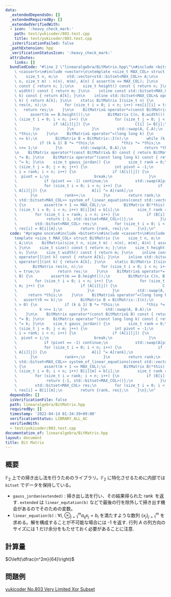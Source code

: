 ```yaml
---
data:
  _extendedDependsOn: []
  _extendedRequiredBy: []
  _extendedVerifiedWith:
  - icon: ':heavy_check_mark:'
    path: test/yukicoder/803.test.cpp
    title: test/yukicoder/803.test.cpp
  _isVerificationFailed: false
  _pathExtension: hpp
  _verificationStatusIcon: ':heavy_check_mark:'
  attributes:
    links: []
  bundledCode: "#line 2 \"linearalgebra/BitMatrix.hpp\"\n#include <bitset>\n#include\
    \ <cassert>\n#include <vector>\n\ntemplate <size_t MAX_COL> struct BitMatrix {\n\
    \    size_t n, m;\n    std::vector<std::bitset<MAX_COL>> A;\n\n    BitMatrix(size_t\
    \ n, size_t m) : n(n), m(m), A(n) { assert(m <= MAX_COL); }\n\n    size_t size()\
    \ const { return n; };\n\n    size_t height() const { return n; }\n\n    size_t\
    \ width() const { return m; }\n\n    inline const std::bitset<MAX_COL>& operator[](int\
    \ k) const { return A[k]; }\n\n    inline std::bitset<MAX_COL>& operator[](int\
    \ k) { return A[k]; }\n\n    static BitMatrix I(size_t n) {\n        BitMatrix\
    \ res(n, n);\n        for (size_t i = 0; i < n; i++) res[i][i] = true;\n     \
    \   return res;\n    }\n\n    BitMatrix& operator*=(const BitMatrix& B) {\n  \
    \      assert(m == B.height());\n        BitMatrix C(n, B.width());\n        for\
    \ (size_t i = 0; i < n; i++) {\n            for (size_t j = 0; j < m; j++) {\n\
    \                if (A[i][j]) {\n                    C[i] |= B[j];\n         \
    \       }\n            }\n        }\n        std::swap(A, C.A);\n        return\
    \ *this;\n    }\n\n    BitMatrix& operator^=(long long k) {\n        assert(0\
    \ <= k);\n        BitMatrix B = BitMatrix::I(n);\n        while (k > 0) {\n  \
    \          if (k & 1) B *= *this;\n            *this *= *this;\n            k\
    \ >>= 1;\n        }\n        std::swap(A, B.A);\n        return *this;\n    }\n\
    \n    BitMatrix operator*(const BitMatrix& B) const { return BitMatrix(*this)\
    \ *= B; }\n\n    BitMatrix operator^(const long long k) const { return BitMatrix(*this)\
    \ ^= k; }\n\n    size_t gauss_jordan() {\n        size_t rank = 0;\n        for\
    \ (size_t j = 0; j < m; j++) {\n            int pivot = -1;\n            for (size_t\
    \ i = rank; i < n; i++) {\n                if (A[i][j]) {\n                  \
    \  pivot = i;\n                    break;\n                }\n            }\n\
    \            if (pivot == -1) continue;\n            std::swap(A[pivot], A[rank]);\n\
    \            for (size_t i = 0; i < n; i++) {\n                if (i != rank and\
    \ A[i][j]) {\n                    A[i] ^= A[rank];\n                }\n      \
    \      }\n            rank++;\n        }\n        return rank;\n    }\n\n    std::pair<int,\
    \ std::bitset<MAX_COL>> system_of_linear_equations(const std::vector<bool>& b)\
    \ {\n        assert(m + 1 <= MAX_COL);\n        BitMatrix B(*this);\n        for\
    \ (size_t i = 0; i < n; i++) B[i][m] = b[i];\n        size_t rank = B.gauss_jordan();\n\
    \        for (size_t i = rank; i < n; i++) {\n            if (B[i][m]) {\n   \
    \             return {-1, std::bitset<MAX_COL>()};\n            }\n        }\n\
    \        std::bitset<MAX_COL> res;\n        for (size_t i = 0; i < rank; i++)\
    \ res[i] = B[i][m];\n        return {rank, res};\n    }\n};\n"
  code: "#pragma once\n#include <bitset>\n#include <cassert>\n#include <vector>\n\n\
    template <size_t MAX_COL> struct BitMatrix {\n    size_t n, m;\n    std::vector<std::bitset<MAX_COL>>\
    \ A;\n\n    BitMatrix(size_t n, size_t m) : n(n), m(m), A(n) { assert(m <= MAX_COL);\
    \ }\n\n    size_t size() const { return n; };\n\n    size_t height() const { return\
    \ n; }\n\n    size_t width() const { return m; }\n\n    inline const std::bitset<MAX_COL>&\
    \ operator[](int k) const { return A[k]; }\n\n    inline std::bitset<MAX_COL>&\
    \ operator[](int k) { return A[k]; }\n\n    static BitMatrix I(size_t n) {\n \
    \       BitMatrix res(n, n);\n        for (size_t i = 0; i < n; i++) res[i][i]\
    \ = true;\n        return res;\n    }\n\n    BitMatrix& operator*=(const BitMatrix&\
    \ B) {\n        assert(m == B.height());\n        BitMatrix C(n, B.width());\n\
    \        for (size_t i = 0; i < n; i++) {\n            for (size_t j = 0; j <\
    \ m; j++) {\n                if (A[i][j]) {\n                    C[i] |= B[j];\n\
    \                }\n            }\n        }\n        std::swap(A, C.A);\n   \
    \     return *this;\n    }\n\n    BitMatrix& operator^=(long long k) {\n     \
    \   assert(0 <= k);\n        BitMatrix B = BitMatrix::I(n);\n        while (k\
    \ > 0) {\n            if (k & 1) B *= *this;\n            *this *= *this;\n  \
    \          k >>= 1;\n        }\n        std::swap(A, B.A);\n        return *this;\n\
    \    }\n\n    BitMatrix operator*(const BitMatrix& B) const { return BitMatrix(*this)\
    \ *= B; }\n\n    BitMatrix operator^(const long long k) const { return BitMatrix(*this)\
    \ ^= k; }\n\n    size_t gauss_jordan() {\n        size_t rank = 0;\n        for\
    \ (size_t j = 0; j < m; j++) {\n            int pivot = -1;\n            for (size_t\
    \ i = rank; i < n; i++) {\n                if (A[i][j]) {\n                  \
    \  pivot = i;\n                    break;\n                }\n            }\n\
    \            if (pivot == -1) continue;\n            std::swap(A[pivot], A[rank]);\n\
    \            for (size_t i = 0; i < n; i++) {\n                if (i != rank and\
    \ A[i][j]) {\n                    A[i] ^= A[rank];\n                }\n      \
    \      }\n            rank++;\n        }\n        return rank;\n    }\n\n    std::pair<int,\
    \ std::bitset<MAX_COL>> system_of_linear_equations(const std::vector<bool>& b)\
    \ {\n        assert(m + 1 <= MAX_COL);\n        BitMatrix B(*this);\n        for\
    \ (size_t i = 0; i < n; i++) B[i][m] = b[i];\n        size_t rank = B.gauss_jordan();\n\
    \        for (size_t i = rank; i < n; i++) {\n            if (B[i][m]) {\n   \
    \             return {-1, std::bitset<MAX_COL>()};\n            }\n        }\n\
    \        std::bitset<MAX_COL> res;\n        for (size_t i = 0; i < rank; i++)\
    \ res[i] = B[i][m];\n        return {rank, res};\n    }\n};\n"
  dependsOn: []
  isVerificationFile: false
  path: linearalgebra/BitMatrix.hpp
  requiredBy: []
  timestamp: '2022-04-14 01:34:39+09:00'
  verificationStatus: LIBRARY_ALL_AC
  verifiedWith:
  - test/yukicoder/803.test.cpp
documentation_of: linearalgebra/BitMatrix.hpp
layout: document
title: Bit Matrix
---
```


## 概要
$\mathbb{F}_2$ 上での掃き出し法を行うためのライブラリ。$\mathbb{F}_2$ に特化させるために内部では `bitset` でデータを保持している。
- `gauss_jordan(extended)` : 掃き出し法を行い、その結果得られた $\operatorname{rank}$ を返す. `extended` は `linear_equtation(b)` などで最後の行を除外して掃き出す機会があるのでそのための変数。
- `linear_equation(b)` : $\forall i,\ \otimes_{j=1}^m a_{ij}x_j = b_i$ を満たすような数列 $\{x_j\}_{j=1}^m$ を求める。解を構成することが不可能な場合には -1 を返す. 行列 $A$ の列方向のサイズには 1 だけ余分をもたせておく必要があることに注意.

## 計算量
$O\left(\dfrac{n^2m}{64}\right)$

## 問題例
[yukicoder No.803 Very Limited Xor Subset](https://yukicoder.me/problems/no/803)
